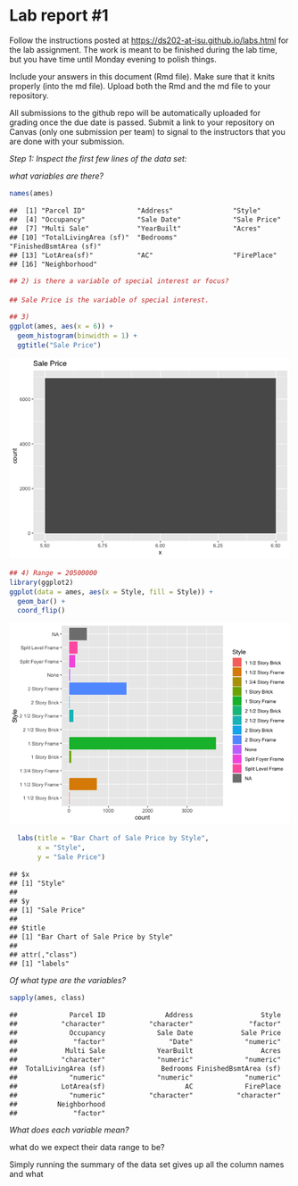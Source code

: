 
<!-- README.md is generated from README.Rmd. Please edit the README.Rmd file -->

# Lab report \#1

Follow the instructions posted at
<https://ds202-at-isu.github.io/labs.html> for the lab assignment. The
work is meant to be finished during the lab time, but you have time
until Monday evening to polish things.

Include your answers in this document (Rmd file). Make sure that it
knits properly (into the md file). Upload both the Rmd and the md file
to your repository.

All submissions to the github repo will be automatically uploaded for
grading once the due date is passed. Submit a link to your repository on
Canvas (only one submission per team) to signal to the instructors that
you are done with your submission.

*Step 1: Inspect the first few lines of the data set:*

*what variables are there?*

``` r
names(ames)
```

    ##  [1] "Parcel ID"             "Address"               "Style"                
    ##  [4] "Occupancy"             "Sale Date"             "Sale Price"           
    ##  [7] "Multi Sale"            "YearBuilt"             "Acres"                
    ## [10] "TotalLivingArea (sf)"  "Bedrooms"              "FinishedBsmtArea (sf)"
    ## [13] "LotArea(sf)"           "AC"                    "FirePlace"            
    ## [16] "Neighborhood"

``` r
## 2) is there a variable of special interest or focus?

## Sale Price is the variable of special interest.
```

``` r
## 3)
ggplot(ames, aes(x = 6)) + 
  geom_histogram(binwidth = 1) +
  ggtitle("Sale Price")
```

![](README_files/figure-gfm/unnamed-chunk-4-1.png)<!-- -->

``` r
## 4) Range = 20500000
library(ggplot2)
ggplot(data = ames, aes(x = Style, fill = Style)) +
  geom_bar() +
  coord_flip()
```

![](README_files/figure-gfm/unnamed-chunk-5-1.png)<!-- -->

``` r
  labs(title = "Bar Chart of Sale Price by Style",
       x = "Style",
       y = "Sale Price")
```

    ## $x
    ## [1] "Style"
    ## 
    ## $y
    ## [1] "Sale Price"
    ## 
    ## $title
    ## [1] "Bar Chart of Sale Price by Style"
    ## 
    ## attr(,"class")
    ## [1] "labels"

*Of what type are the variables?*

``` r
sapply(ames, class)
```

    ##             Parcel ID               Address                 Style 
    ##           "character"           "character"              "factor" 
    ##             Occupancy             Sale Date            Sale Price 
    ##              "factor"                "Date"             "numeric" 
    ##            Multi Sale             YearBuilt                 Acres 
    ##           "character"             "numeric"             "numeric" 
    ##  TotalLivingArea (sf)              Bedrooms FinishedBsmtArea (sf) 
    ##             "numeric"             "numeric"             "numeric" 
    ##           LotArea(sf)                    AC             FirePlace 
    ##             "numeric"           "character"           "character" 
    ##          Neighborhood 
    ##              "factor"

*What does each variable mean?*

what do we expect their data range to be?

Simply running the summary of the data set gives up all the column names
and what
